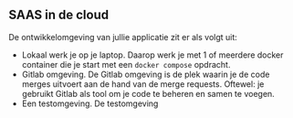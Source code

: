 ## SAAS in de cloud

De ontwikkelomgeving van jullie applicatie zit er als volgt uit:
* Lokaal werk je op je laptop. Daarop werk je met 1 of meerdere docker container die je start met een `docker compose` opdracht.
* Gitlab omgeving. De Gitlab omgeving is de plek waarin je de code merges uitvoert aan de hand van de merge requests. Oftewel: je gebruikt Gitlab als tool om je code te beheren en samen te voegen.
* Een testomgeving. De testomgeving